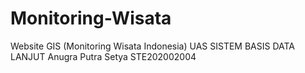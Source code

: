 # Monitoring-Wisata
Website GIS (Monitoring Wisata Indonesia)
UAS SISTEM BASIS DATA LANJUT 
Anugra Putra Setya
STE202002004
